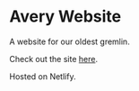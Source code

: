 # Avery Website
A website for our oldest gremlin.

Check out the site [here](https://www.averygeorge.com/).

Hosted on Netlify.
